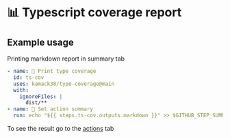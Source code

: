 # 📊 Typescript coverage report

## Example usage

Printing markdown report in summary tab

```yaml
- name: 🎡 Print type coverage
  id: ts-cov
  uses: kamack38/type-coverage@main
  with:
    ignoreFiles: |
      dist/**
- name: 📝 Set action summary
  run: echo "${{ steps.ts-cov.outputs.markdown }}" >> $GITHUB_STEP_SUMMARY
```

To see the result go to the [actions](/actions) tab

